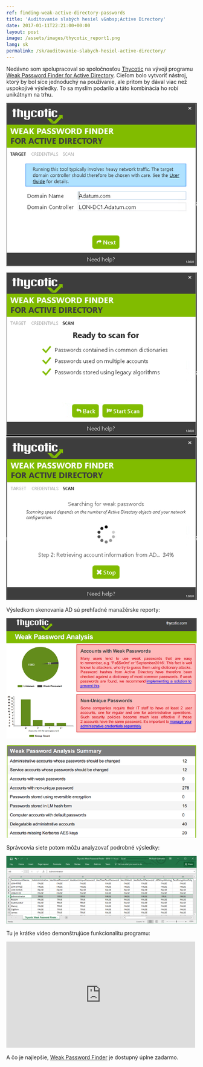 ```yaml
---
ref: finding-weak-active-directory-passwords
title: 'Auditovanie slabých hesiel v&nbsp;Active Directory'
date: 2017-01-11T22:21:00+00:00
layout: post
image: /assets/images/thycotic_report1.png
lang: sk
permalink: /sk/auditovanie-slabych-hesiel-active-directory/
---
```


Nedávno som spolupracoval so spoločnosťou [Thycotic](https://thycotic.com/) na vývoji programu [Weak Password Finder for Active Directory](https://thycotic.com/solutions/free-it-tools/weak-password-finder/weak-password-finder-nvlss/). Cieľom bolo vytvoriť nástroj, ktorý by bol síce jednoduchý na používanie, ale pritom by dával viac než uspokojivé výsledky. To sa myslím podarilo a táto kombinácia ho robí unikátnym na trhu.

![Screenshot 1](../../assets/images/scanner_screen01.png)

<!--more-->

![Screenshot 2](../../assets/images/scanner_screen03.png)
![Screenshot 3](../../assets/images/scanner_screen04.png)

Výsledkom skenovania AD sú prehľadné manažérske reporty:

![Report 1](../../assets/images/thycotic_report1.png)

![Report 2](../../assets/images/thycotic_report2.png)

Správcovia siete potom môžu analyzovať podrobné výsledky:

![CSV Report](../../assets/images/thycotic_spreadsheet.png)

Tu je krátke video demonštrujúce funkcionalitu programu:

<iframe allowfullscreen="allowfullscreen" frameborder="0" height="281" mozallowfullscreen="mozallowfullscreen" src="https://player.vimeo.com/video/197521549" title="Weak Password Finder Demo" webkitallowfullscreen="webkitallowfullscreen" width="500"></iframe>

A&nbsp;čo je&nbsp;najlepšie, [Weak Password Finder](https://thycotic.com/solutions/free-it-tools/weak-password-finder/weak-password-finder-nvlss/) je&nbsp;dostupný úplne zadarmo.